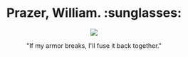<h1 align ="center">Prazer, William. :sunglasses: </h1>
<div align="center">
<img src="https://media3.giphy.com/media/Kd5uWrNKjhRGfopdHJ/giphy.gif?cid=ecf05e476vvwxt41dyapn6tyvukshwr78a2557inqvk8nrkp&rid=giphy.gif&ct=g">
<p align="center">
"If my armor breaks, I'll fuse it back together."</p>
<div>
<!--
**William-Sanches/William-Sanches** is a ✨ _special_ ✨ repository because its `README.md` (this file) appears on your GitHub profile.

Here are some ideas to get you started:

- 🔭 I’m currently working on ...
- 🌱 I’m currently learning ...
- 👯 I’m looking to collaborate on ...
- 🤔 I’m looking for help with ...
- 💬 Ask me about ...
- 📫 How to reach me: ...
- 😄 Pronouns: ...
- ⚡ Fun fact: ...
-->
